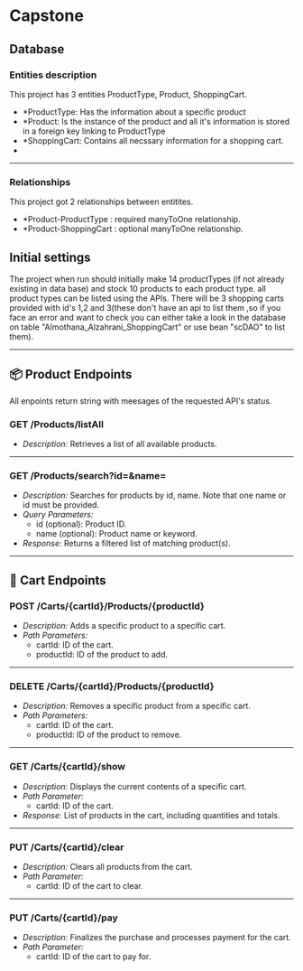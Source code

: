 # Capstone
## Database
### Entities description
This project has 3 entities ProductType, Product, ShoppingCart.
- *ProductType: Has the information about a specific product
- *Product: Is the instance of the product and all it's information is stored in a foreign key linking to ProductType
- *ShoppingCart: Contains all necssary information for a shopping cart.
- 
---

### Relationships
This project got 2 relationships between entitites.
- *Product-ProductType : required manyToOne relationship.
- *Product-ShoppingCart : optional manyToOne relationship.

## Initial settings
The project when run should initially make 14 productTypes (if not already existing in data base) and stock 10 products to each product type. all product types can be listed using the APIs.
There will be 3 shopping carts provided with id's 1,2 and 3(these don't have an api to list them ,so if you face an error and want to check you can either take a look in the database on table "Almothana_Alzahrani_ShoppingCart" or use bean "scDAO" to list them).

---

## 📦 Product Endpoints
All enpoints return string with meesages of the requested API's status.

### GET /Products/listAll

- *Description:* Retrieves a list of all available products.

---

### GET /Products/search?id=&name=

- *Description:* Searches for products by id, name. Note that one name or id must be provided.
- *Query Parameters:*
  - id (optional): Product ID.
  - name (optional): Product name or keyword.
- *Response:* Returns a filtered list of matching product(s).

---

## 🛒 Cart Endpoints

### POST /Carts/{cartId}/Products/{productId}

- *Description:* Adds a specific product to a specific cart.
- *Path Parameters:*
  - cartId: ID of the cart.
  - productId: ID of the product to add.

---

### DELETE /Carts/{cartId}/Products/{productId}

- *Description:* Removes a specific product from a specific cart.
- *Path Parameters:*
  - cartId: ID of the cart.
  - productId: ID of the product to remove.

---

### GET /Carts/{cartId}/show

- *Description:* Displays the current contents of a specific cart.
- *Path Parameter:*
  - cartId: ID of the cart.
- *Response:* List of products in the cart, including quantities and totals.

---

### PUT /Carts/{cartId}/clear

- *Description:* Clears all products from the cart.
- *Path Parameter:*
  - cartId: ID of the cart to clear.

---

### PUT /Carts/{cartId}/pay

- *Description:* Finalizes the purchase and processes payment for the cart.
- *Path Parameter:*
  - cartId: ID of the cart to pay for.
